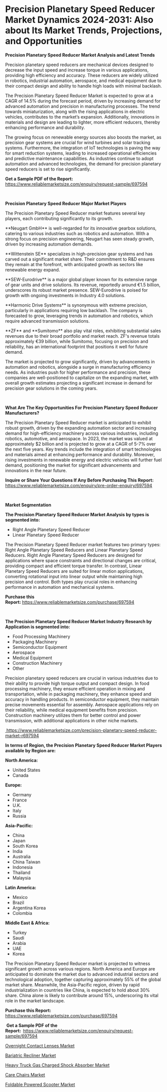 <p><h1>Precision Planetary Speed Reducer Market Dynamics 2024-2031: Also about Its Market Trends, Projections, and Opportunities</h1></p><p><strong>Precision Planetary Speed Reducer Market Analysis and Latest Trends</strong></p>
<p><p>Precision planetary speed reducers are mechanical devices designed to decrease the input speed and increase torque in various applications, providing high efficiency and accuracy. These reducers are widely utilized in robotics, industrial automation, aerospace, and medical equipment due to their compact design and ability to handle high loads with minimal backlash.</p><p>The Precision Planetary Speed Reducer Market is expected to grow at a CAGR of 14.5% during the forecast period, driven by increasing demand for advanced automation and precision in manufacturing processes. The trend towards miniaturization, along with the rising applications in electric vehicles, contributes to the market’s expansion. Additionally, innovations in materials and design are leading to lighter, more efficient reducers, thereby enhancing performance and durability.</p><p>The growing focus on renewable energy sources also boosts the market, as precision gear systems are crucial for wind turbines and solar tracking systems. Furthermore, the integration of IoT technologies is paving the way for smart reduction systems, leading to increased operational efficiencies and predictive maintenance capabilities. As industries continue to adopt automation and advanced technologies, the demand for precision planetary speed reducers is set to rise significantly.</p></p>
<p><strong>Get a Sample PDF of the Report:&nbsp;</strong> <a href="https://www.reliablemarketsize.com/enquiry/request-sample/697594?utm_campaign=1404&utm_medium=2&utm_source=Github&utm_content=ia&utm_term=29092024&utm_id=precision-planetary-speed-reducer">https://www.reliablemarketsize.com/enquiry/request-sample/697594</a></p>
<p>&nbsp;</p>
<p><strong>Precision Planetary Speed Reducer Major Market Players</strong></p>
<p><p>The Precision Planetary Speed Reducer market features several key players, each contributing significantly to its growth. </p><p>**Neugart GmbH** is well-regarded for its innovative gearbox solutions, catering to various industries such as robotics and automation. With a strong focus on precision engineering, Neugart has seen steady growth, driven by increasing automation demands. </p><p>**Wittenstein SE** specializes in high-precision gear systems and has carved out a significant market share. Their commitment to R&D ensures they remain at the forefront, with anticipated growth as sectors like renewable energy expand. </p><p>**SEW-Eurodrive** is a major global player known for its extensive range of gear units and drive solutions. Its revenue, reportedly around €1.5 billion, underscores its robust market presence. SEW-Eurodrive is poised for growth with ongoing investments in Industry 4.0 solutions.</p><p>**Harmonic Drive Systems** is synonymous with extreme precision, particularly in applications requiring low backlash. The company is forecasted to grow, leveraging trends in automation and robotics, which require advanced transmission solutions.</p><p>**ZF** and **Sumitomo** also play vital roles, exhibiting substantial sales revenues due to their broad portfolio and market reach. ZF's revenue totals approximately €39 billion, while Sumitomo, focusing on precision and reliability, has an international footprint that positions it well for future demand.</p><p>The market is projected to grow significantly, driven by advancements in automation and robotics, alongside a surge in manufacturing efficiency needs. As industries push for higher performance and precision, these companies are well-positioned to capitalize on the expanding market, with overall growth estimates projecting a significant increase in demand for precision gear solutions in the coming years.</p></p>
<p>&nbsp;</p>
<p><strong>What Are The Key Opportunities For Precision Planetary Speed Reducer Manufacturers?</strong></p>
<p><p>The Precision Planetary Speed Reducer market is anticipated to exhibit robust growth, driven by the expanding automation sector and increasing demand for high-efficiency machinery across various industries, including robotics, automotive, and aerospace. In 2023, the market was valued at approximately $2 billion and is projected to grow at a CAGR of 5-7% over the next five years. Key trends include the integration of smart technologies and materials aimed at enhancing performance and durability. Moreover, rising investments in renewable energy and electric vehicles will further fuel demand, positioning the market for significant advancements and innovations in the near future.</p></p>
<p><strong>Inquire or Share Your Questions If Any Before Purchasing This Report:</strong> <a href="https://www.reliablemarketsize.com/enquiry/pre-order-enquiry/697594?utm_campaign=1404&utm_medium=2&utm_source=Github&utm_content=ia&utm_term=29092024&utm_id=precision-planetary-speed-reducer">https://www.reliablemarketsize.com/enquiry/pre-order-enquiry/697594</a></p>
<p>&nbsp;</p>
<p><strong>Market Segmentation</strong></p>
<p><strong>The Precision Planetary Speed Reducer Market Analysis by types is segmented into:</strong></p>
<p><ul><li>Right Angle Planetary Speed Reducer</li><li>Linear Planetary Speed Reducer</li></ul></p>
<p><p>The Precision Planetary Speed Reducer market features two primary types: Right Angle Planetary Speed Reducers and Linear Planetary Speed Reducers. Right Angle Planetary Speed Reducers are designed for applications where space constraints and directional changes are critical, providing compact and efficient torque transfer. In contrast, Linear Planetary Speed Reducers are suited for linear motion applications, converting rotational input into linear output while maintaining high precision and control. Both types play crucial roles in enhancing performance in automation and mechanical systems.</p></p>
<p><strong>Purchase this Report:&nbsp;</strong><a href="https://www.reliablemarketsize.com/purchase/697594?utm_campaign=1404&utm_medium=2&utm_source=Github&utm_content=ia&utm_term=29092024&utm_id=precision-planetary-speed-reducer">https://www.reliablemarketsize.com/purchase/697594</a></p>
<p>&nbsp;</p>
<p><strong>The Precision Planetary Speed Reducer Market Industry Research by Application is segmented into:</strong></p>
<p><ul><li>Food Processing Machinery</li><li>Packaging Machinery</li><li>Semiconductor Equipment</li><li>Aerospace</li><li>Medical Equipment</li><li>Construction Machinery</li><li>Other</li></ul></p>
<p><p>Precision planetary speed reducers are crucial in various industries due to their ability to provide high torque output and compact design. In food processing machinery, they ensure efficient operation in mixing and transportation, while in packaging machinery, they enhance speed and accuracy in handling products. In semiconductor equipment, they maintain precise movements essential for assembly. Aerospace applications rely on their reliability, while medical equipment benefits from precision. Construction machinery utilizes them for better control and power transmission, with additional applications in other niche markets.</p></p>
<p><a href="https://www.reliablemarketsize.com/precision-planetary-speed-reducer-market-r697594?utm_campaign=1404&utm_medium=2&utm_source=Github&utm_content=ia&utm_term=29092024&utm_id=precision-planetary-speed-reducer">&nbsp;https://www.reliablemarketsize.com/precision-planetary-speed-reducer-market-r697594</a></p>
<p><strong>In terms of Region, the Precision Planetary Speed Reducer Market Players available by Region are:</strong></p>
<p>
    <p> <strong> North America: </strong>
        <ul>
            <li>United States</li>
            <li>Canada</li>
        </ul>
        </p> 
    <p> <strong> Europe: </strong>
        <ul>
            <li>Germany</li>
            <li>France</li>
            <li>U.K.</li>
            <li>Italy</li>
            <li>Russia</li>
        </ul>
        </p> 
    <p> <strong> Asia-Pacific: </strong>
        <ul>
            <li>China</li>
            <li>Japan</li>
            <li>South Korea</li>
            <li>India</li>
            <li>Australia</li>
            <li>China Taiwan</li>
            <li>Indonesia</li>
            <li>Thailand</li>
            <li>Malaysia</li>
        </ul>
        </p> 
    <p> <strong> Latin America: </strong>
        <ul>
            <li>Mexico</li>
            <li>Brazil</li>
            <li>Argentina Korea</li>
            <li>Colombia</li>
        </ul>
        </p> 
    <p> <strong> Middle East & Africa: </strong>
        <ul>
            <li>Turkey</li>
            <li>Saudi</li>
            <li>Arabia</li>
            <li>UAE</li>
            <li>Korea</li>
        </ul>
    </p>
    </p>
<p><p>The Precision Planetary Speed Reducer market is projected to witness significant growth across various regions. North America and Europe are anticipated to dominate the market due to advanced industrial sectors and technological adoption, together capturing approximately 55% of the global market share. Meanwhile, the Asia-Pacific region, driven by rapid industrialization in countries like China, is expected to hold about 30% share. China alone is likely to contribute around 15%, underscoring its vital role in the market landscape.</p></p>
<p><strong>Purchase this Report: </strong><a href="https://www.reliablemarketsize.com/purchase/697594?utm_campaign=1404&utm_medium=2&utm_source=Github&utm_content=ia&utm_term=29092024&utm_id=precision-planetary-speed-reducer">https://www.reliablemarketsize.com/purchase/697594</a></p>
<p>&nbsp;<strong>Get a Sample PDF of the Report:&nbsp;&nbsp;</strong><a href="https://www.reliablemarketsize.com/enquiry/request-sample/697594?utm_campaign=1404&utm_medium=2&utm_source=Github&utm_content=ia&utm_term=29092024&utm_id=precision-planetary-speed-reducer">https://www.reliablemarketsize.com/enquiry/request-sample/697594</a></p>
<p><strong></strong></p>
<p><p><a href="https://www.linkedin.com/pulse/future-innovation-global-overnight-contact-lenses-market-growth-rxrif?utm_campaign=1404&utm_medium=2&utm_source=Github&utm_content=ia&utm_term=29092024&utm_id=precision-planetary-speed-reducer">Overnight Contact Lenses Market</a></p><p><a href="https://www.linkedin.com/pulse/why-should-you-invest-bariatric-recliner-market-trends-leading-f6v5f?utm_campaign=1404&utm_medium=2&utm_source=Github&utm_content=ia&utm_term=29092024&utm_id=precision-planetary-speed-reducer">Bariatric Recliner Market</a></p><p><a href="https://issuu.com/reportprime-2/docs/heavy-truck-gas-charged-shock-absor_ccf658db8285c0?utm_campaign=1404&utm_medium=2&utm_source=Github&utm_content=ia&utm_term=29092024&utm_id=precision-planetary-speed-reducer">Heavy Truck Gas Charged Shock Absorber Market</a></p><p><a href="https://www.linkedin.com/pulse/strategic-roadmap-success-global-care-chairs-market-analysis2024-eyfkf?utm_campaign=1404&utm_medium=2&utm_source=Github&utm_content=ia&utm_term=29092024&utm_id=precision-planetary-speed-reducer">Care Chairs Market</a></p><p><a href="https://issuu.com/reportprime-2/docs/foldable-powered-scooter-market-siz_7e7b707526d51d?utm_campaign=1404&utm_medium=2&utm_source=Github&utm_content=ia&utm_term=29092024&utm_id=precision-planetary-speed-reducer">Foldable Powered Scooter Market</a></p></p>